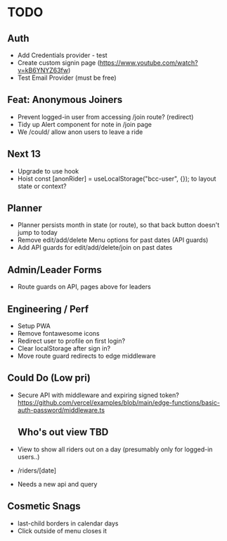 # TODO

## Auth

- Add Credentials provider - test
- Create custom signin page (https://www.youtube.com/watch?v=kB6YNYZ63fw)
- Test Email Provider (must be free)

## Feat: Anonymous Joiners

- Prevent logged-in user from accessing /join route? (redirect)
- Tidy up Alert component for note in /join page
- We /could/ allow anon users to leave a ride

## Next 13

- Upgrade to use hook
- Hoist const [anonRider] = useLocalStorage<AnonymousUser>("bcc-user", {}); to layout state or context?

## Planner

- Planner persists month in state (or route), so that back button doesn't jump to today
- Remove edit/add/delete Menu options for past dates (API guards)
- Add API guards for edit/add/delete/join on past dates

## Admin/Leader Forms

- Route guards on API, pages above for leaders

## Engineering / Perf

- Setup PWA
- Remove fontawesome icons
- Redirect user to profile on first login?
- Clear localStorage after sign in?
- Move route guard redirects to edge middleware

## Could Do (Low pri)

- Secure API with middleware and expiring signed token?
  https://github.com/vercel/examples/blob/main/edge-functions/basic-auth-password/middleware.ts

  ## Who's out view TBD

- View to show all riders out on a day (presumably only for logged-in users..)
- /riders/[date]
- Needs a new api and query

## Cosmetic Snags

- last-child borders in calendar days
- Click outside of menu closes it
